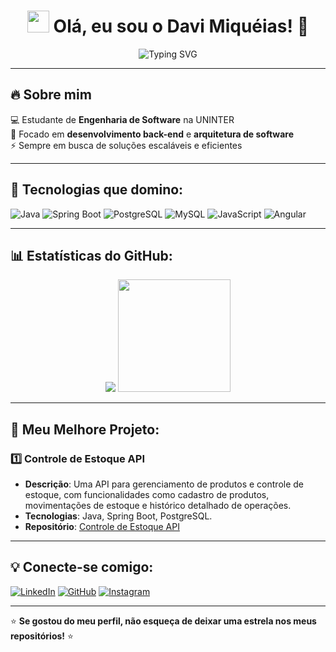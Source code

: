 <h1 align="center"> 
  <img src="https://media.giphy.com/media/hvRJCLFzcasrR4ia7z/giphy.gif" width="35px"> 
  Olá, eu sou o Davi Miquéias! 🚀
</h1>

<p align="center">
  <img src="https://readme-typing-svg.herokuapp.com?font=Fira+Code&duration=3000&pause=1000&color=F75C7E&center=true&vCenter=true&width=450&lines=Estudante+de+Engenharia+de+Software;Desenvolvedor+Back-End;Apaixonado+por+tecnologia!" alt="Typing SVG" />
</p>

---

## 🔥 Sobre mim
💻 Estudante de **Engenharia de Software** na UNINTER  
🎯 Focado em **desenvolvimento back-end** e **arquitetura de software**  
⚡ Sempre em busca de soluções escaláveis e eficientes  

---

## 🚀 Tecnologias que domino:


![Java](https://img.shields.io/badge/Java-ED8B00?style=for-the-badge&logo=java&logoColor=white)
![Spring Boot](https://img.shields.io/badge/Spring_Boot-6DB33F?style=for-the-badge&logo=spring-boot&logoColor=white)
![PostgreSQL](https://img.shields.io/badge/PostgreSQL-316192?style=for-the-badge&logo=postgresql&logoColor=white)
![MySQL](https://img.shields.io/badge/MySQL-005C84?style=for-the-badge&logo=mysql&logoColor=white)
![JavaScript](https://img.shields.io/badge/JavaScript-F7DF1E?style=for-the-badge&logo=javascript&logoColor=black)
![Angular](https://img.shields.io/badge/Angular-DD0031?style=for-the-badge&logo=angular&logoColor=white)


---

## 📊 Estatísticas do GitHub:

<p align="center">
  <img src="https://github-readme-stats.vercel.app/api/top-langs/?username=Daviigs&layout=compact&langs_count=8&theme=radical&hide_border=true" />
  <img height="180em" src="https://github-readme-stats.vercel.app/api?username=Daviigs&show_icons=true&theme=radical&hide_border=true" />
</p>

---

## 🎯 **Meu Melhore Projeto:**

### 1️⃣ **Controle de Estoque API**
- **Descrição**: Uma API para gerenciamento de produtos e controle de estoque, com funcionalidades como cadastro de produtos, movimentações de estoque e histórico detalhado de operações.
- **Tecnologias**: Java, Spring Boot, PostgreSQL.
- **Repositório**: [Controle de Estoque API](https://github.com/Daviigs/controle-produto-estoque-api)

---


## 💡 Conecte-se comigo:

  [![LinkedIn](https://img.shields.io/badge/LinkedIn-Davi%20Miquéias-blue?style=for-the-badge&logo=linkedin)](https://www.linkedin.com/in/davimiqueias/)
  [![GitHub](https://img.shields.io/badge/GitHub-Daviigs-black?style=for-the-badge&logo=github)](https://github.com/Daviigs)
  [![Instagram](https://img.shields.io/badge/Instagram-Daviigs-purple?style=for-the-badge&logo=instagram&logoColor=white)](https://www.instagram.com/daviigs/)
  
---

⭐ **Se gostou do meu perfil, não esqueça de deixar uma estrela nos meus repositórios!** ⭐
